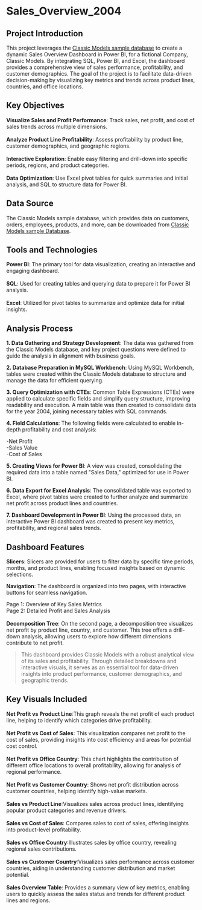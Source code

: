# Sales_Overview_2004
## Project Introduction
This project leverages the [Classic Models sample database](https://www.mysqltutorial.org/wp-content/uploads/2023/10/mysqlsampledatabase.zip) to create a dynamic Sales Overview Dashboard in Power BI, for a fictional Company, Classic Models. By integrating SQL, Power BI, and Excel, the dashboard provides a comprehensive view of sales performance, profitability, and customer demographics. The goal of the project is to facilitate data-driven decision-making by visualizing key metrics and trends across product lines, countries, and office locations.

## Key Objectives
**Visualize Sales and Profit Performance**: Track sales, net profit, and cost of sales trends across multiple dimensions.<br>
<br>
**Analyze Product Line Profitability**: Assess profitability by product line, customer demographics, and geographic regions.<br>
<br>
**Interactive Exploration**: Enable easy filtering and drill-down into specific periods, regions, and product categories.<br>
<br>
**Data Optimization**:  Use Excel pivot tables for quick summaries and initial analysis, and SQL to structure data for Power BI.<br>

## Data Source
The Classic Models sample database, which provides data on customers, orders, employees, products, and more, can be downloaded from [Classic Models sample Database](https://www.mysqltutorial.org/wp-content/uploads/2023/10/mysqlsampledatabase.zip).

## Tools and Technologies
**Power BI**: The primary tool for data visualization, creating an interactive and engaging dashboard.<br>
<br>
**SQL**: Used for creating tables and querying data to prepare it for Power BI analysis.<br>
<br>
**Excel**: Utilized for pivot tables to summarize and optimize data for initial insights.<br>

## Analysis Process
**1. Data Gathering and Strategy Development**: The data was gathered from the Classic Models database, and key project questions were defined to guide the analysis in alignment with business goals.<br>

**2. Database Preparation in MySQL Workbench**: Using MySQL Workbench, tables were created within the Classic Models database to structure and manage the data for efficient querying.<br>

**3. Query Optimization with CTEs**: Common Table Expressions (CTEs) were applied to calculate specific fields and simplify query structure, improving readability and execution. A main table was then created to consolidate data for the year 2004, joining necessary tables with SQL commands.<br>

**4. Field Calculations**: The following fields were calculated to enable in-depth profitability and cost analysis:<br>

-Net Profit<br>
-Sales Value<br>
-Cost of Sales<br>

**5. Creating Views for Power BI**: A view was created, consolidating the required data into a table named "Sales Data," optimized for use in Power BI.<br>

**6. Data Export for Excel Analysis**: The consolidated table was exported to Excel, where pivot tables were created to further analyze and summarize net profit across product lines and countries.<br>


**7. Dashboard Development in Power BI**: Using the processed data, an interactive Power BI dashboard was created to present key metrics, profitability, and regional sales trends.<br>

## Dashboard Features<br>
**Slicers**: Slicers are provided for users to filter data by specific time periods, months, and product lines, enabling focused insights based on dynamic selections.<br>

**Navigation**: The dashboard is organized into two pages, with interactive buttons for seamless navigation.<br>

Page 1: Overview of Key Sales Metrics<br>
Page 2: Detailed Profit and Sales Analysis<br>
<br>
**Decomposition Tree**: On the second page, a decomposition tree visualizes net profit by product line, country, and customer. This tree offers a drill-down analysis, allowing users to explore how different dimensions contribute to net profit.<br>

>This dashboard provides Classic Models with a robust analytical view of its sales and profitability. Through detailed breakdowns and interactive visuals, it serves as an essential tool for data-driven insights into product performance, customer demographics, and geographic trends.<br>

## Key Visuals Included<br>
**Net Profit vs Product Line**:This graph reveals the net profit of each product line, helping to identify which categories drive profitability.<br>
<br>
**Net Profit vs Cost of Sales**: This visualization compares net profit to the cost of sales, providing insights into cost efficiency and areas for potential cost control.<br>
<br>
**Net Profit vs Office Country**: This chart highlights the contribution of different office locations to overall profitability, allowing for analysis of regional performance.<br>
<br>
**Net Profit vs Customer Country**: Shows net profit distribution across customer countries, helping identify high-value markets.<br>
<br>
**Sales vs Product Line**:Visualizes sales across product lines, identifying popular product categories and revenue drivers.<br>
<br>
**Sales vs Cost of Sales**: Compares sales to cost of sales, offering insights into product-level profitability.<br>
<br>
**Sales vs Office Country**:Illustrates sales by office country, revealing regional sales contributions.<br>
<br>
**Sales vs Customer Country**:Visualizes sales performance across customer countries, aiding in understanding customer distribution and market potential.<br>
<br>
**Sales Overview Table**: Provides a summary view of key metrics, enabling users to quickly assess the sales status and trends for different product lines and regions.<br>





